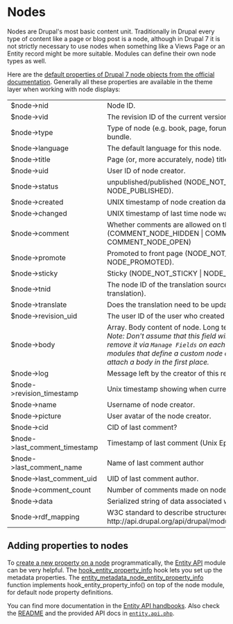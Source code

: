 # Nodes

Nodes are Drupal's most basic content unit. Traditionally in Drupal every type of content like a page or blog post is a node, although in Drupal 7 it is not strictly necessary to use nodes when something like a Views Page or an Entity record might be more suitable. Modules can define their own node types as well.

Here are the <a href="https://www.drupal.org/node/49768">default properties of Drupal 7 node objects from the official documentation</a>. Generally all these properties are available in the theme layer when working with node displays:

<table>
  <tr>
    <td>$node->nid</td>
    <td>Node ID.</td>
  </tr>
  <tr>
    <td>$node->vid</td>
    <td>The revision ID of the current version of this node.</td>
  </tr>
  <tr>
    <td>$node->type</td>
    <td>Type of node (e.g. book, page, forum), which is also the entity bundle.</td>
  </tr>
  <tr>
    <td>$node->language</td>
    <td>The default language for this node.</td>
  </tr>
  <tr>
    <td>$node->title</td>
    <td>Page (or, more accurately, node) title.</td>
  </tr>
  <tr>
    <td>$node->uid</td>
    <td>User ID of node creator.</td>
  </tr>
  <tr>
    <td>$node->status</td>
    <td>unpublished/published (NODE_NOT_PUBLISHED | NODE_PUBLISHED).</td>
  </tr>
  <tr>
    <td>$node->created</td>
    <td>UNIX timestamp of node creation date.</td>
  </tr>
  <tr>
    <td>$node->changed</td>
    <td>UNIX timestamp of last time node was changed.</td>
  </tr>
  <tr>
    <td>$node->comment</td>
    <td>Whether comments are allowed on this node (COMMENT_NODE_HIDDEN | COMMENT_NODE_CLOSED |  COMMENT_NODE_OPEN)</td>
  </tr>
  <tr>
    <td>$node->promote</td>
    <td>Promoted to front page (NODE_NOT_PROMOTED | NODE_PROMOTED).</td>
  </tr>
  <tr>
    <td>$node->sticky</td>
    <td>Sticky (NODE_NOT_STICKY | NODE_STICKY).</td>
  </tr>
  <tr>
    <td>$node->tnid</td>
    <td>The node ID of the translation source (or parent, if node is a translation).</td>
  </tr>
  <tr>
    <td>$node->translate</td>
    <td>Does the translation need to be updated (0|1)?</td>
  </tr>
  <tr>
    <td>$node->revision_uid</td>
    <td>The user ID of the user who created the current revision.</td>
  </tr>
  <tr>
    <td>$node->body</td>
    <td>Array. Body content of node. Long text field with summary.<br /><em>Note: Don't assume that this field will exist, as it is possible to remove it via <code>Manage Fields</code> on each content type. Similarly, modules that define a custom node content type may not even attach a body in the first place.</em></td>
  </tr>
  <tr>
    <td>$node->log</td>
    <td>Message left by the creator of this revision, explaining the changes.</td>
  </tr>
  <tr>
    <td>$node->revision_timestamp</td>
    <td>Unix timestamp showing when current revision was created.</td>
  </tr>
  <tr>
    <td>$node->name</td>
    <td>Username of node creator.</td>
  </tr>
  <tr>
    <td>$node->picture</td>
    <td>User avatar of the node creator.</td>
  </tr>
  <tr>
    <td>$node->cid</td>
    <td>CID of last comment?</td>
  </tr>
  <tr>
    <td>$node->last_comment_timestamp</td>
    <td>Timestamp of last comment (Unix Epoch C).</td>
  </tr>
  <tr>
    <td>$node->last_comment_name</td>
    <td>Name of last comment author</td>
  </tr>
  <tr>
    <td>$node->last_comment_uid</td>
    <td>UID of last comment author.</td>
  </tr>
  <tr>
    <td>$node->comment_count</td>
    <td>Number of comments made on node.</td>
  </tr>
  <tr>
    <td>$node->data</td>
    <td>Serialized string of data associated with the node.</td>
  </tr>
  <tr>
    <td>$node->rdf_mapping</td>
    <td>W3C standard to describe structured data. See http://api.drupal.org/api/drupal/modules!rdf!rdf.module/group/rdf/7</td>
  </tr>
</table>

## Adding properties to nodes

To <a href="http://drupal.stackexchange.com/questions/78325/how-to-create-a-new-properties-to-node-or-user-and-so-on">create a new property on a node</a> programmatically, the <a href="https://drupal.org/project/entity">Entity API</a> module can be very helpful. The <a href="http://www.drupalcontrib.org/api/drupal/contributions!entity!entity.api.php/function/hook_entity_property_info/7">hook_entity_property_info</a> hook lets you set up the metadata properties. The <a href="http://www.drupalcontrib.org/api/drupal/contributions!entity!modules!node.info.inc/function/entity_metadata_node_entity_property_info/7">entity_metadata_node_entity_property_info</a> function implements hook_entity_property_info() on top of the node module, for default node property definitions.

You can find more documentation in the <a href="http://drupal.org/node/878784">Entity API handbooks</a>. Also check the <a href="http://drupalcode.org/project/entity.git/blob/refs/heads/7.x-1.x:/README.txt">README</a> and the provided API docs in <a href="http://drupalcode.org/project/entity.git/blob/refs/heads/7.x-1.x:/entity.api.php"><code>entity.api.php</code></a>.
